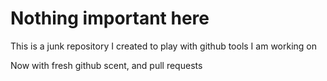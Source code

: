 # Nothing important here

This is a junk repository I created to play with github tools I am working on

Now with fresh github scent, and pull requests
